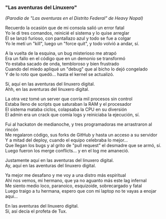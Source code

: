### **"Las aventuras del Linuxero"**  
*(Parodia de "Las aventuras en el Distrito Federal" de Heavy Nopal)*

Recuerdo la ocasión que de mi consola salió un error fatal  
Yo le di tres comandos, reinicié el sistema y lo quise arreglar  
Él se lanzó furioso, con pantallazo azul y todo se fue a colgar  
Yo le metí un "kill", luego un "force quit", y todo volvió a andar, sí.

A la vuelta de la esquina, un bug misterioso me atrapó  
Era un fallo en el código que en un demonio se transformó  
Yo estaba sacado de onda, tembloroso y bien frustrado  
Cuando del miedo apliqué un "debug" que al bicho lo dejó congelado  
Y de lo roto que quedó... hasta el kernel se actualizó.

Sí, aquí en las aventuras del linuxero digital.  
Ahh, en las aventuras del linuxero digital.

La otra vez tomé un server que corría mil procesos sin control  
Estaba lleno de scripts que saturaban la RAM y el procesador  
El sistema mataba ciclos, colapsaba la CPU en su diversión  
El admin era un crack que comía logs y reiniciaba la ejecución, sí.

Fui al hackaton de medianoche, y tres programadoras me arrastraron al rincón  
Me regalaron código, sus forks de GitHub y hasta un acceso a su servidor  
Y a mitad del deploy, cuando el equipo celebraba lo mejor...  
Que llegan los bugs y al grito de "pull request" el desmadre que se armó, sí.  
Luego fueron los merge conflicts... y en el log me amaneció.

Justamente aquí en las aventuras del linuxero digital.  
Ay, aquí en las aventuras del linuxero digital.

Ya mejor me desafano y me voy a una distro más espiritual  
Ahí nos vemos, mi hermano, que ya no aguanto más este lag infernal  
Me siento medio loco, paranoico, esquizoide, sobrecargado y fatal  
Luego traigo a tu hermana, espero que con mi laptop no te vayas a enojar aquí...

En las aventuras del linuxero digital.  
Sí, así decía el profeta de Tux.

